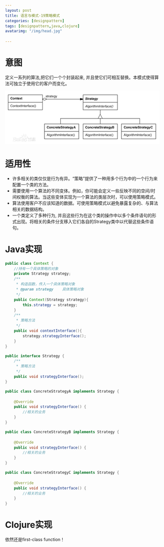 ```yaml
---
layout: post
title: 语言与模式-19策略模式
categories: [designpattern]
tags: [designpattern,java,clojure]
avatarimg: "/img/head.jpg"

---
```


# 意图

定义一系列的算法,把它们一个个封装起来, 并且使它们可相互替换。本模式使得算法可独立于使用它的客户而变化。

![](/assets/designpattern/strategy.jpg)

# 适用性

- 许多相关的类仅仅是行为有异。“策略”提供了一种用多个行为中的一个行为来配置一个类的方法。
- 需要使用一个算法的不同变体。例如，你可能会定义一些反映不同的空间/时间权衡的算法。当这些变体实现为一个算法的类层次时，可以使用策略模式。
- 算法使用客户不应该知道的数据。可使用策略模式以避免暴露复杂的、与算法相关的数据结构。
- 一个类定义了多种行为, 并且这些行为在这个类的操作中以多个条件语句的形式出现。将相关的条件分支移入它们各自的Strategy类中以代替这些条件语句。

# Java实现

```java
public class Context {
    //持有一个具体策略的对象
    private Strategy strategy;
    /**
     * 构造函数，传入一个具体策略对象
     * @param strategy    具体策略对象
     */
    public Context(Strategy strategy){
        this.strategy = strategy;
    }
    /**
     * 策略方法
     */
    public void contextInterface(){
        strategy.strategyInterface();
    }
}
```

<!-- more -->

```java
public interface Strategy {
    /**
     * 策略方法
     */
    public void strategyInterface();
}
```

```java
public class ConcreteStrategyA implements Strategy {

    @Override
    public void strategyInterface() {
        //相关的业务
    }
}
```

```java
public class ConcreteStrategyB implements Strategy {

    @Override
    public void strategyInterface() {
        //相关的业务
    }
}
```

```java
public class ConcreteStrategyC implements Strategy {

    @Override
    public void strategyInterface() {
        //相关的业务
    }
}
```

# Clojure实现

依然还是first-class function！
